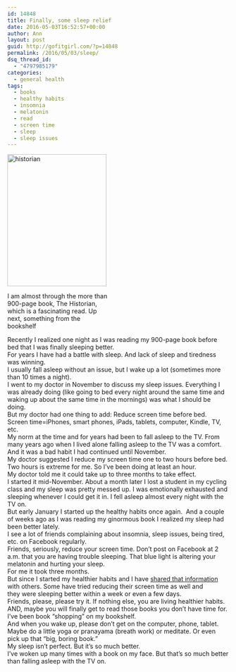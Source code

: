 ```yaml
---
id: 14848
title: Finally, some sleep relief
date: 2016-05-03T16:52:57+00:00
author: Ann
layout: post
guid: http://gofitgirl.com/?p=14848
permalink: /2016/05/03/sleep/
dsq_thread_id:
  - "4797985179"
categories:
  - general health
tags:
  - books
  - healthy habits
  - insomnia
  - melatonin
  - read
  - screen time
  - sleep
  - sleep issues
---
```

<div id="attachment_14871" style="width: 235px" class="wp-caption alignleft">
  <a href="http://gofitgirl.com/2016/05/sleep/historian/" rel="attachment wp-att-14871"><img class="size-medium wp-image-14871" src="http://gofitgirl.com/wp-content/uploads/2016/04/historian-225x300.jpg" alt="historian" width="225" height="300" /></a>
  
  <p class="wp-caption-text">
    I am almost through the more than 900-page book, The Historian, which is a fascinating read. Up next, something from the bookshelf
  </p>
</div>

  
Recently I realized one night as I was reading my 900-page book before bed that I was finally sleeping better.  
For years I have had a battle with sleep. And lack of sleep and tiredness was winning.  
I usually fall asleep without an issue, but I wake up a lot (sometimes more than 10 times a night).  
I went to my doctor in November to discuss my sleep issues. Everything I was already doing (like going to bed every night around the same time and waking up about the same time in the mornings) was what I should be doing.  
But my doctor had one thing to add: Reduce screen time before bed.  
Screen time=iPhones, smart phones, iPads, tablets, computer, Kindle, TV, etc.  
My norm at the time and for years had been to fall asleep to the TV. From many years ago when I lived alone falling asleep to the TV was a comfort. And it was a bad habit I had continued until November.  
My doctor suggested I reduce my screen time one to two hours before bed. Two hours is extreme for me. So I&#8217;ve been doing at least an hour.  
My doctor told me it could take up to three months to take effect.  
I started it mid-November. About a month later I lost a student in my cycling class and my sleep was pretty messed up. I was emotionally exhausted and sleeping whenever I could get it in. I fell asleep almost every night with the TV on.  
But early January I started up the healthy habits once again.  And a couple of weeks ago as I was reading my ginormous book I realized my sleep had been better lately.  
I see a lot of friends complaining about insomnia, sleep issues, being tired, etc. on Facebook regularly.  
Friends, seriously, reduce your screen time. Don&#8217;t post on Facebook at 2 a.m. that you are having trouble sleeping. That blue light is altering your melatonin and hurting your sleep.  
For me it took three months.  
But since I started my healthier habits and I have [shared that information](http://gofitgirl.com/2015/12/screen-time/) with others. Some have tried reducing their screen time as well and they were sleeping better within a week or even a few days.  
Friends, please, please try it. If nothing else, you are living healthier habits. AND, maybe you will finally get to read those books you don&#8217;t have time for. I&#8217;ve been book &#8220;shopping&#8221; on my bookshelf.  
And when you wake up, please don&#8217;t get on the computer, phone, tablet. Maybe do a little yoga or pranayama (breath work) or meditate. Or even pick up that &#8220;big, boring book.&#8221;  
My sleep isn&#8217;t perfect. But it&#8217;s so much better.  
I&#8217;ve woken up many times with a book on my face. But that&#8217;s so much better than falling asleep with the TV on.